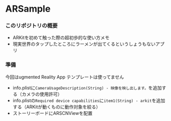 # ARSample

### このリポジトリの概要
- ARKitを初めて触った際の超初歩的な使い方メモ
- 現実世界のタップしたところにラーメンが出てくるというしょうもないアプリ

### 準備
今回はugmented Reality App テンプレートは使ってません
- info.plistに`CameraUsageDescription(String) - 映像を映し出します。`を追加する（カメラの使用許可）
- info.plistの`Required device capabilities`に`item1(String) - arkit`を追加する（ARKitが動くものに動作対象を絞る）
- ストーリーボードにARSCNViewを配置
